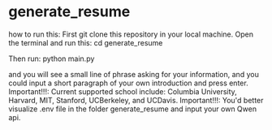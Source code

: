 # generate_resume

how to run this: First git clone this repository in your local machine. Open the terminal and run this:
cd generate_resume   

Then run:
python main.py

and you will see a small line of phrase asking for your information, and you could input a short paragraph of your own introduction and press enter.
Important!!!: Current supported school include: Columbia University, Harvard, MIT, Stanford, UCBerkeley, and UCDavis.
Important!!!: You'd better visualize .env file in the folder generate_resume and input your own Qwen api.
